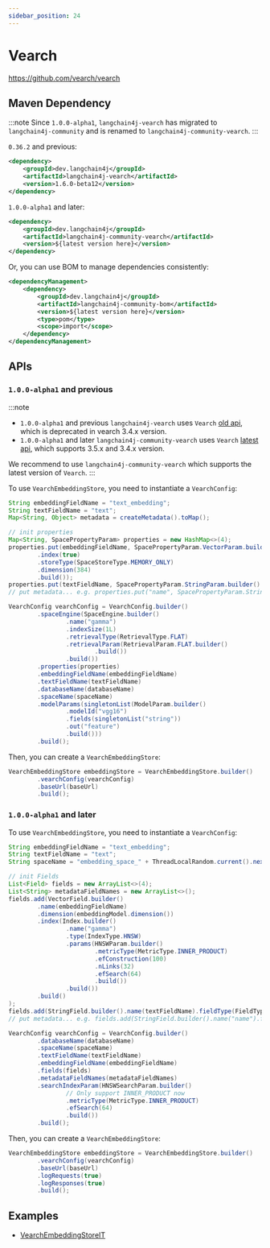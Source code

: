 ```yaml
---
sidebar_position: 24
---
```


# Vearch

https://github.com/vearch/vearch


## Maven Dependency

:::note
Since `1.0.0-alpha1`, `langchain4j-vearch` has migrated to `langchain4j-community` and is renamed to `langchain4j-community-vearch`.
:::

`0.36.2` and previous:

```xml
<dependency>
    <groupId>dev.langchain4j</groupId>
    <artifactId>langchain4j-vearch</artifactId>
    <version>1.6.0-beta12</version>
</dependency>
```

`1.0.0-alpha1` and later:

```xml
<dependency>
    <groupId>dev.langchain4j</groupId>
    <artifactId>langchain4j-community-vearch</artifactId>
    <version>${latest version here}</version>
</dependency>
```

Or, you can use BOM to manage dependencies consistently:

```xml
<dependencyManagement>
    <dependency>
        <groupId>dev.langchain4j</groupId>
        <artifactId>langchain4j-community-bom</artifactId>
        <version>${latest version here}</version>
        <type>pom</type>
        <scope>import</scope>
    </dependency>
</dependencyManagement>
```

## APIs

### `1.0.0-alpha1` and previous

:::note
* `1.0.0-alpha1` and previous `langchain4j-vearch` uses `Vearch` [old api](https://vearch.readthedocs.io/zh-cn/v3.3.x/overview.html), which is deprecated in vearch 3.4.x version. 
* `1.0.0-alpha1` and later `langchain4j-community-vearch` uses `Vearch` [latest api](https://vearch.readthedocs.io/zh-cn/latest/overview.html), which supports 3.5.x and 3.4.x version.

We recommend to use `langchain4j-community-vearch` which supports the latest version of `Vearch`.
:::

To use `VearchEmbeddingStore`, you need to instantiate a `VearchConfig`:

```java
String embeddingFieldName = "text_embedding";
String textFieldName = "text";
Map<String, Object> metadata = createMetadata().toMap();

// init properties
Map<String, SpacePropertyParam> properties = new HashMap<>(4);
properties.put(embeddingFieldName, SpacePropertyParam.VectorParam.builder()
        .index(true)
        .storeType(SpaceStoreType.MEMORY_ONLY)
        .dimension(384)
        .build());
properties.put(textFieldName, SpacePropertyParam.StringParam.builder().build());
// put metadata... e.g. properties.put("name", SpacePropertyParam.StringParam.builder().build());

VearchConfig vearchConfig = VearchConfig.builder()
        .spaceEngine(SpaceEngine.builder()
                .name("gamma")
                .indexSize(1L)
                .retrievalType(RetrievalType.FLAT)
                .retrievalParam(RetrievalParam.FLAT.builder()
                        .build())
                .build())
        .properties(properties)
        .embeddingFieldName(embeddingFieldName)
        .textFieldName(textFieldName)
        .databaseName(databaseName)
        .spaceName(spaceName)
        .modelParams(singletonList(ModelParam.builder()
                .modelId("vgg16")
                .fields(singletonList("string"))
                .out("feature")
                .build()))
        .build();
```

Then, you can create a `VearchEmbeddingStore`:

```java
VearchEmbeddingStore embeddingStore = VearchEmbeddingStore.builder()
        .vearchConfig(vearchConfig)
        .baseUrl(baseUrl)
        .build();
```


### `1.0.0-alpha1` and later

To use `VearchEmbeddingStore`, you need to instantiate a `VearchConfig`:

```java
String embeddingFieldName = "text_embedding";
String textFieldName = "text";
String spaceName = "embedding_space_" + ThreadLocalRandom.current().nextInt(0, Integer.MAX_VALUE);

// init Fields
List<Field> fields = new ArrayList<>(4);
List<String> metadataFieldNames = new ArrayList<>();
fields.add(VectorField.builder()
        .name(embeddingFieldName)
        .dimension(embeddingModel.dimension())
        .index(Index.builder()
                .name("gamma")
                .type(IndexType.HNSW)
                .params(HNSWParam.builder()
                        .metricType(MetricType.INNER_PRODUCT)
                        .efConstruction(100)
                        .nLinks(32)
                        .efSearch(64)
                        .build())
                .build())
        .build()
);
fields.add(StringField.builder().name(textFieldName).fieldType(FieldType.STRING).build());
// put metadata... e.g. fields.add(StringField.builder().name("name").fieldType(FieldType.STRING).build());

VearchConfig vearchConfig = VearchConfig.builder()
        .databaseName(databaseName)
        .spaceName(spaceName)
        .textFieldName(textFieldName)
        .embeddingFieldName(embeddingFieldName)
        .fields(fields)
        .metadataFieldNames(metadataFieldNames)
        .searchIndexParam(HNSWSearchParam.builder()
                // Only support INNER_PRODUCT now
                .metricType(MetricType.INNER_PRODUCT)
                .efSearch(64)
                .build())
        .build();
```

Then, you can create a `VearchEmbeddingStore`:

```java
VearchEmbeddingStore embeddingStore = VearchEmbeddingStore.builder()
        .vearchConfig(vearchConfig)
        .baseUrl(baseUrl)
        .logRequests(true)
        .logResponses(true)
        .build();
```


## Examples

- [VearchEmbeddingStoreIT](https://github.com/langchain4j/langchain4j/blob/main/langchain4j-vearch/src/test/java/dev/langchain4j/store/embedding/vearch/VearchEmbeddingStoreIT.java)
